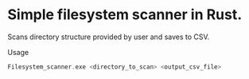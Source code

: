 # Simple filesystem scanner in Rust. 

Scans directory structure provided by user and saves to CSV.

Usage
```rust
Filesystem_scanner.exe <directory_to_scan> <output_csv_file>
```
